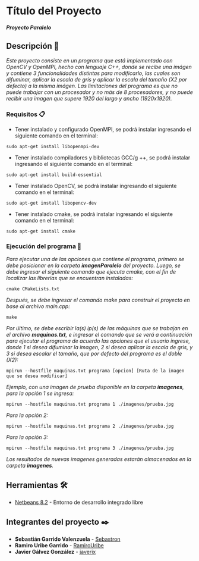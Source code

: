 # Título del Proyecto

**_Proyecto Paralelo_**

## Descripción 🚀

_Este proyecto consiste en un programa que está implementado con OpenCV y OpenMPI, hecho_
_con lenguaje C++, donde se recibe una imágen y contiene 3 funcionalidades_
_distintas para modificarlo, las cuales son difuminar, aplicar la escala de_ 
_gris y aplicar la escala del tamaño (X2 por defecto) a la misma imágen._
_Las limitaciones del programa es que no puede trabajar con un procesador y no más de 8_ 
_procesadores, y no puede recibir una imagen que supere 1920 del largo y ancho (1920x1920)._

### Requisitos 📋

* Tener instalado y configurado OpenMPI, se podrá instalar ingresando el siguiente comando en el terminal:
```
sudo apt-get install libopenmpi-dev
```
* Tener instalado compiladores y bibliotecas GCC/g ++, se podrá instalar ingresando el siguiente comando en el terminal:
```
sudo apt-get install build-essential
```
* Tener instalado OpenCV, se podrá instalar ingresando el siguiente comando en el terminal:
```
sudo apt-get install libopencv-dev
```
* Tener instalado cmake, se podrá instalar ingresando el siguiente comando en el terminal:
```
sudo apt-get install cmake
```
### Ejecución del programa 🔧

_Para ejecutar una de las opciones que contiene el programa, primero se debe posicionar_
_en la carpeta **imagenParalelo** del proyecto. Luego, se debe ingresar el siguiente comando_
_que ejecuta cmake, con el fin de localizar las librerias que se encuentran instaladas:_

```
cmake CMakeLists.txt
```
_Después, se debe ingresar el comando make para construir el proyecto en base al archivo main.cpp:_

```
make
```

_Por último, se debe escribir la(s) ip(s) de las máquinas que se trabajan en el archivo  **maquinas.txt**,_
_e ingresar el comando que se verá a continuación para ejecutar el programa de acuerdo las opciones que_
_el usuario ingrese, donde 1 si desea difuminar la imagen, 2 si desea aplicar la escala de gris,_
_y 3 si desea escalar el tamaño, que por defecto del programa es el doble (X2):_

```
mpirun --hostfile maquinas.txt programa [opcion] [Ruta de la imagen que se desea modificar]
```
_Ejemplo, con una imagen de prueba disponible en la carpeta **imagenes**, para la opción 1 se ingresa:_

```
mpirun --hostfile maquinas.txt programa 1 ./imagenes/prueba.jpg
```
_Para la opción 2:_

```
mpirun --hostfile maquinas.txt programa 2 ./imagenes/prueba.jpg
```

_Para la opción 3:_

```
mpirun --hostfile maquinas.txt programa 3 ./imagenes/prueba.jpg
```

_Los resultados de nuevas imagenes generadas estarán almacenados en la carpeta **imagenes**._


## Herramientas 🛠️

* [Netbeans 8.2](https://netbeans.org/downloads/8.2/rc/) - Entorno de desarrollo integrado libre

## Integrantes del proyecto ✒️

* **Sebastián Garrido Valenzuela** - [Sebastron](https://github.com/Sebastron)
* **Ramiro Uribe Garrido** - [RamiroUribe](https://github.com/RamiroUribe)
* **Javier Gálvez González** - [javerix](https://github.com/javerix)
